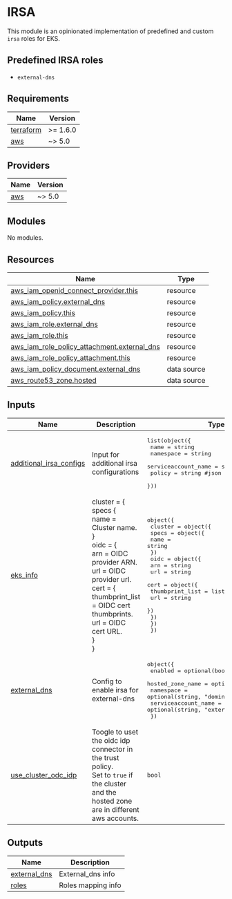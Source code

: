# IRSA

This module is an opinionated implementation of predefined and custom `irsa` roles for EKS.

## Predefined IRSA roles

* `external-dns`

<!-- BEGINNING OF PRE-COMMIT-TERRAFORM DOCS HOOK -->
## Requirements

| Name | Version |
|------|---------|
| <a name="requirement_terraform"></a> [terraform](#requirement\_terraform) | >= 1.6.0 |
| <a name="requirement_aws"></a> [aws](#requirement\_aws) | ~> 5.0 |

## Providers

| Name | Version |
|------|---------|
| <a name="provider_aws"></a> [aws](#provider\_aws) | ~> 5.0 |

## Modules

No modules.

## Resources

| Name | Type |
|------|------|
| [aws_iam_openid_connect_provider.this](https://registry.terraform.io/providers/hashicorp/aws/latest/docs/resources/iam_openid_connect_provider) | resource |
| [aws_iam_policy.external_dns](https://registry.terraform.io/providers/hashicorp/aws/latest/docs/resources/iam_policy) | resource |
| [aws_iam_policy.this](https://registry.terraform.io/providers/hashicorp/aws/latest/docs/resources/iam_policy) | resource |
| [aws_iam_role.external_dns](https://registry.terraform.io/providers/hashicorp/aws/latest/docs/resources/iam_role) | resource |
| [aws_iam_role.this](https://registry.terraform.io/providers/hashicorp/aws/latest/docs/resources/iam_role) | resource |
| [aws_iam_role_policy_attachment.external_dns](https://registry.terraform.io/providers/hashicorp/aws/latest/docs/resources/iam_role_policy_attachment) | resource |
| [aws_iam_role_policy_attachment.this](https://registry.terraform.io/providers/hashicorp/aws/latest/docs/resources/iam_role_policy_attachment) | resource |
| [aws_iam_policy_document.external_dns](https://registry.terraform.io/providers/hashicorp/aws/latest/docs/data-sources/iam_policy_document) | data source |
| [aws_route53_zone.hosted](https://registry.terraform.io/providers/hashicorp/aws/latest/docs/data-sources/route53_zone) | data source |

## Inputs

| Name | Description | Type | Default | Required |
|------|-------------|------|---------|:--------:|
| <a name="input_additional_irsa_configs"></a> [additional\_irsa\_configs](#input\_additional\_irsa\_configs) | Input for additional irsa configurations | <pre>list(object({<br>    name                = string<br>    namespace           = string<br>    serviceaccount_name = string<br>    policy              = string #json<br>  }))</pre> | `[]` | no |
| <a name="input_eks_info"></a> [eks\_info](#input\_eks\_info) | cluster = {<br>      specs {<br>        name            = Cluster name.<br>      }<br>      oidc = {<br>        arn = OIDC provider ARN.<br>        url = OIDC provider url.<br>        cert = {<br>          thumbprint\_list = OIDC cert thumbprints.<br>          url             = OIDC cert URL.<br>      }<br>    } | <pre>object({<br>    cluster = object({<br>      specs = object({<br>        name = string<br>      })<br>      oidc = object({<br>        arn = string<br>        url = string<br>        cert = object({<br>          thumbprint_list = list(string)<br>          url             = string<br>        })<br>      })<br>    })<br>  })</pre> | n/a | yes |
| <a name="input_external_dns"></a> [external\_dns](#input\_external\_dns) | Config to enable irsa for external-dns | <pre>object({<br>    enabled             = optional(bool, false)<br>    hosted_zone_name    = optional(string, null)<br>    namespace           = optional(string, "domino-platform")<br>    serviceaccount_name = optional(string, "external-dns")<br>  })</pre> | `{}` | no |
| <a name="input_use_cluster_odc_idp"></a> [use\_cluster\_odc\_idp](#input\_use\_cluster\_odc\_idp) | Toogle to uset the oidc idp connector in the trust policy.<br>    Set to `true` if the cluster and the hosted zone are in different aws accounts. | `bool` | `true` | no |

## Outputs

| Name | Description |
|------|-------------|
| <a name="output_external_dns"></a> [external\_dns](#output\_external\_dns) | External\_dns info |
| <a name="output_roles"></a> [roles](#output\_roles) | Roles mapping info |
<!-- END OF PRE-COMMIT-TERRAFORM DOCS HOOK -->
